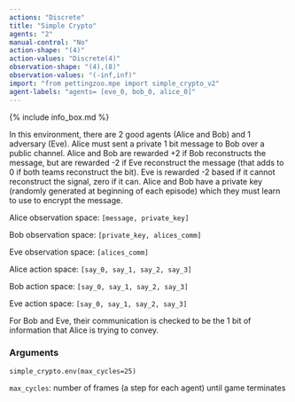 ```yaml
---
actions: "Discrete"
title: "Simple Crypto"
agents: "2"
manual-control: "No"
action-shape: "(4)"
action-values: "Discrete(4)"
observation-shape: "(4),(8)"
observation-values: "(-inf,inf)"
import: "from pettingzoo.mpe import simple_crypto_v2"
agent-labels: "agents= [eve_0, bob_0, alice_0]"
---
```


{% include info_box.md %}



In this environment, there are 2 good agents (Alice and Bob) and 1 adversary (Eve). Alice must sent a private 1 bit message to Bob over a public channel. Alice and Bob are rewarded +2 if Bob reconstructs the message, but are rewarded -2 if Eve reconstruct the message (that adds to 0 if both teams reconstruct the bit). Eve is rewarded -2 based if it cannot reconstruct the signal, zero if it can. Alice and Bob have a private key (randomly generated at beginning of each episode) which they must learn to use to encrypt the message.


Alice observation space: `[message, private_key]`

Bob observation space: `[private_key, alices_comm]`

Eve observation space: `[alices_comm]`

Alice action space: `[say_0, say_1, say_2, say_3]`

Bob action space: `[say_0, say_1, say_2, say_3]`

Eve action space: `[say_0, say_1, say_2, say_3]`

For Bob and Eve, their communication is checked to be the 1 bit of information that Alice is trying to convey.

### Arguments

```
simple_crypto.env(max_cycles=25)
```



`max_cycles`:  number of frames (a step for each agent) until game terminates

